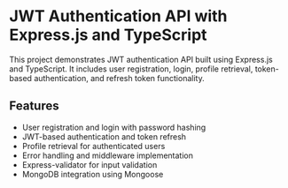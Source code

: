 # JWT Authentication API with Express.js and TypeScript

This project demonstrates JWT authentication API built using Express.js and TypeScript. It includes user registration, login, profile retrieval, token-based authentication, and refresh token functionality.

## Features

- User registration and login with password hashing
- JWT-based authentication and token refresh
- Profile retrieval for authenticated users
- Error handling and middleware implementation
- Express-validator for input validation
- MongoDB integration using Mongoose
